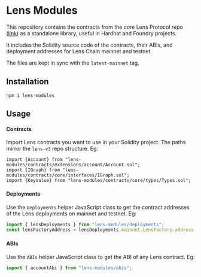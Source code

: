 # Lens Modules

This repository contains the contracts from the core Lens Protocol repo ([link](https://github.com/lens-protocol/lens-v3/tree/latest-mainnet)) as a standalone library, useful in Hardhat and Foundry projects.

It includes the Solidity source code of the contracts, their ABIs, and deployment addresses for Lens Chain mainnet and testnet.

The files are kept in sync with the `latest-mainnet` tag.

## Installation

```
npm i lens-modules
```

## Usage

#### Contracts

Import Lens contracts you want to use in your Solidity project. The paths mirror the `lens-v3` repo structure. Eg:

```solidity
import {Account} from "lens-modules/contracts/extensions/account/Account.sol";
import {IGraph} from "lens-modules/contracts/core/interfaces/IGraph.sol";
import {KeyValue} from "lens-modules/contracts/core/types/Types.sol";
```

#### Deployments

Use the `Deployments` helper JavaScript class to get the contract addresses of the Lens deployments on mainnet and testnet. Eg:

```javascript
import { lensDeployments } from "lens-modules/deployments";
const lensFactoryAddress = lensDeployments.mainnet.LensFactory.address;
```

#### ABIs

Use the `ABIs` helper JavaScript class to get the ABI of any Lens contract. Eg:

```javascript
import { accountAbi } from "lens-modules/abis";
```